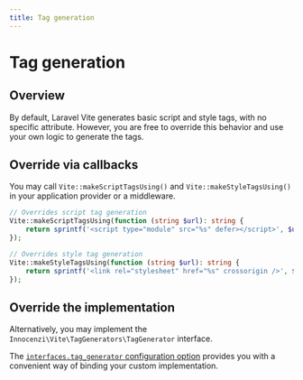 ```yaml
---
title: Tag generation
---
```


# Tag generation

## Overview

By default, Laravel Vite generates basic script and style tags, with no specific attribute. However, you are free to override this behavior and use your own logic to generate the tags.

## Override via callbacks

You may call `Vite::makeScriptTagsUsing()` and `Vite::makeStyleTagsUsing()` in your application provider or a middleware.

```php
// Overrides script tag generation
Vite::makeScriptTagsUsing(function (string $url): string {
    return sprintf('<script type="module" src="%s" defer></script>', $url);
});

// Overrides style tag generation
Vite::makeStyleTagsUsing(function (string $url): string {
    return sprintf('<link rel="stylesheet" href="%s" crossorigin />', $url);
});
```

## Override the implementation

Alternatively, you may implement the `Innocenzi\Vite\TagGenerators\TagGenerator` interface. 

The [`interfaces.tag_generator` configuration option](/configuration/laravel-package#tag-generator) provides you with a convenient way of binding your custom implementation.
